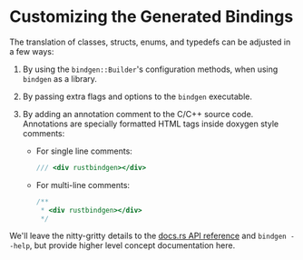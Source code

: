 # Customizing the Generated Bindings

The translation of classes, structs, enums, and typedefs can be adjusted in a
few ways:

1. By using the `bindgen::Builder`'s configuration methods, when using `bindgen`
   as a library.

2. By passing extra flags and options to the `bindgen` executable.

3. By adding an annotation comment to the C/C++ source code. Annotations are
   specially formatted HTML tags inside doxygen style comments:

     * For single line comments:
       ```c
       /// <div rustbindgen></div>
       ```

     * For multi-line comments:
       ```c
       /**
        * <div rustbindgen></div>
        */
       ```

We'll leave the nitty-gritty details to
the [docs.rs API reference](https://docs.rs/bindgen) and `bindgen --help`, but
provide higher level concept documentation here.
